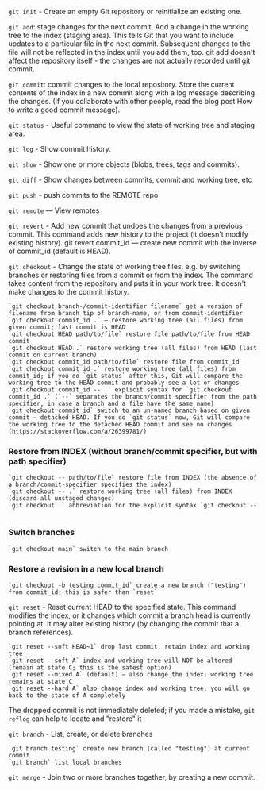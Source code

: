`git init` - Create an empty Git repository or reinitialize an existing one.

`git add`: stage changes for the next commit. Add a change in the working tree to the index (staging area). This tells Git that you want to include updates to a particular file in the next commit. Subsequent changes to the file will not be reflected in the index until you add them, too. git add doesn't affect the repository itself - the changes are not actually recorded until git commit.

`git commit`: commit changes to the local repository. Store the current contents of the index in a new commit along with a log message describing the changes. (If you collaborate with other people, read the blog post How to write a good commit message).

`git status` - Useful command to view the state of working tree and staging area.

`git log` - Show commit history.

`git show` - Show one or more objects (blobs, trees, tags and commits).

`git diff` - Show changes between commits, commit and working tree, etc 

`git push` - push commits to the REMOTE repo

`git remote` — View remotes

`git revert` - Add new commit that undoes the changes from a previous commit. This command adds new history to the project (it doesn't modify existing history).
	git revert commit_id — create new commit with the inverse of commit_id (default is HEAD).

`git checkout` - Change the state of working tree files, e.g. by switching branches or restoring files from a commit or from the index. The command takes content from the repository and puts it in your work tree. It doesn't make changes to the commit history.
	
	`git checkout branch-/commit-identifier filename` get a version of filename from branch tip of branch-name, or from commit-identifier
	`git checkout commit_id .` — restore working tree (all files) from given commit; last commit is HEAD
	`git checkout HEAD path/to/file` restore file path/to/file from HEAD commit
	`git checkout HEAD .` restore working tree (all files) from HEAD (last commit on current branch)
	`git checkout commit_id path/to/file` restore file from commit_id
	`git checkout commit_id .` restore working tree (all files) from commit_id; if you do `git status` after this, Git will compare the working tree to the HEAD commit and probably see a lot of changes
	`git checkout commit_id -- .` explicit syntax for `git checkout commit_id .` (`--` separates the branch/commit specifier from the path specifier, in case a branch and a file have the same name)
	`git checkout commit_id` switch to an un-named branch based on given commit → detached HEAD. If you do `git status` now, Git will compare the working tree to the detached HEAD commit and see no changes (https://stackoverflow.com/a/26399781/)

### Restore from INDEX (without branch/commit specifier, but with path specifier) ###
	`git checkout -- path/to/file` restore file from INDEX (the absence of a branch/commit-specifier specifies the index)
	`git checkout -- .` restore working tree (all files) from INDEX (discard all unstaged changes)
	`git checkout .` abbreviation for the explicit syntax `git checkout -- .`

### Switch branches ###
	`git checkout main` switch to the main branch

### Restore a revision in a new local branch ###
	`git checkout -b testing commit_id` create a new branch ("testing") from commit_id; this is safer than `reset`


`git reset` - Reset current HEAD to the specified state. This command modifies the index, or it changes which commit a branch head is currently pointing at. It may alter existing history (by changing the commit that a branch references).

	`git reset --soft HEAD~1` drop last commit, retain index and working tree	
	`git reset --soft A` index and working tree will NOT be altered (remain at state C; this is the safest option)
	`git reset --mixed A` (default) — also change the index; working tree remains at state C
	`git reset --hard A` also change index and working tree; you will go back to the state of A completely

The dropped commit is not immediately deleted; if you made a mistake, `git reflog` can help to locate and "restore" it


`git branch` - List, create, or delete branches

	`git branch testing` create new branch (called "testing") at current commit
	`git branch` list local branches

`git merge` - Join two or more branches together, by creating a new commit. 


